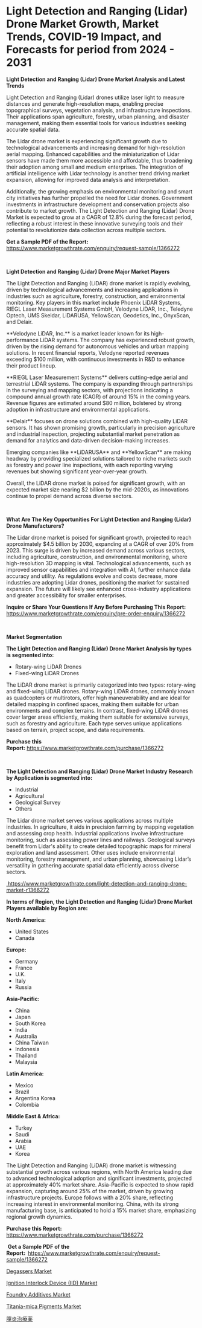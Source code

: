 <p><h1>Light Detection and Ranging (Lidar) Drone Market Growth, Market Trends, COVID-19 Impact, and Forecasts for period from 2024 - 2031</h1></p><p><strong>Light Detection and Ranging (Lidar) Drone Market Analysis and Latest Trends</strong></p>
<p><p>Light Detection and Ranging (Lidar) drones utilize laser light to measure distances and generate high-resolution maps, enabling precise topographical surveys, vegetation analysis, and infrastructure inspections. Their applications span agriculture, forestry, urban planning, and disaster management, making them essential tools for various industries seeking accurate spatial data.</p><p>The Lidar drone market is experiencing significant growth due to technological advancements and increasing demand for high-resolution aerial mapping. Enhanced capabilities and the miniaturization of Lidar sensors have made them more accessible and affordable, thus broadening their adoption among small and medium enterprises. The integration of artificial intelligence with Lidar technology is another trend driving market expansion, allowing for improved data analysis and interpretation.</p><p>Additionally, the growing emphasis on environmental monitoring and smart city initiatives has further propelled the need for Lidar drones. Government investments in infrastructure development and conservation projects also contribute to market growth. The Light Detection and Ranging (Lidar) Drone Market is expected to grow at a CAGR of 12.8% during the forecast period, reflecting a robust interest in these innovative surveying tools and their potential to revolutionize data collection across multiple sectors.</p></p>
<p><strong>Get a Sample PDF of the Report:&nbsp;</strong> <a href="https://www.marketgrowthrate.com/enquiry/request-sample/1366272">https://www.marketgrowthrate.com/enquiry/request-sample/1366272</a></p>
<p>&nbsp;</p>
<p><strong>Light Detection and Ranging (Lidar) Drone Major Market Players</strong></p>
<p><p>The Light Detection and Ranging (LiDAR) drone market is rapidly evolving, driven by technological advancements and increasing applications in industries such as agriculture, forestry, construction, and environmental monitoring. Key players in this market include Phoenix LiDAR Systems, RIEGL Laser Measurement Systems GmbH, Velodyne LiDAR, Inc., Teledyne Optech, UMS Skeldar, LiDARUSA, YellowScan, Geodetics, Inc., OnyxScan, and Delair.</p><p>**Velodyne LiDAR, Inc.** is a market leader known for its high-performance LiDAR systems. The company has experienced robust growth, driven by the rising demand for autonomous vehicles and urban mapping solutions. In recent financial reports, Velodyne reported revenues exceeding $100 million, with continuous investments in R&D to enhance their product lineup.</p><p>**RIEGL Laser Measurement Systems** delivers cutting-edge aerial and terrestrial LiDAR systems. The company is expanding through partnerships in the surveying and mapping sectors, with projections indicating a compound annual growth rate (CAGR) of around 15% in the coming years. Revenue figures are estimated around $80 million, bolstered by strong adoption in infrastructure and environmental applications.</p><p>**Delair** focuses on drone solutions combined with high-quality LiDAR sensors. It has shown promising growth, particularly in precision agriculture and industrial inspection, projecting substantial market penetration as demand for analytics and data-driven decision-making increases. </p><p>Emerging companies like **LiDARUSA** and **YellowScan** are making headway by providing specialized solutions tailored to niche markets such as forestry and power line inspections, with each reporting varying revenues but showing significant year-over-year growth.</p><p>Overall, the LiDAR drone market is poised for significant growth, with an expected market size nearing $2 billion by the mid-2020s, as innovations continue to propel demand across diverse sectors.</p></p>
<p>&nbsp;</p>
<p><strong>What Are The Key Opportunities For Light Detection and Ranging (Lidar) Drone Manufacturers?</strong></p>
<p><p>The Lidar drone market is poised for significant growth, projected to reach approximately $4.5 billion by 2030, expanding at a CAGR of over 20% from 2023. This surge is driven by increased demand across various sectors, including agriculture, construction, and environmental monitoring, where high-resolution 3D mapping is vital. Technological advancements, such as improved sensor capabilities and integration with AI, further enhance data accuracy and utility. As regulations evolve and costs decrease, more industries are adopting Lidar drones, positioning the market for sustained expansion. The future will likely see enhanced cross-industry applications and greater accessibility for smaller enterprises.</p></p>
<p><strong>Inquire or Share Your Questions If Any Before Purchasing This Report:</strong> <a href="https://www.marketgrowthrate.com/enquiry/pre-order-enquiry/1366272">https://www.marketgrowthrate.com/enquiry/pre-order-enquiry/1366272</a></p>
<p>&nbsp;</p>
<p><strong>Market Segmentation</strong></p>
<p><strong>The Light Detection and Ranging (Lidar) Drone Market Analysis by types is segmented into:</strong></p>
<p><ul><li>Rotary-wing LiDAR Drones</li><li>Fixed-wing LiDAR Drones</li></ul></p>
<p><p>The LiDAR drone market is primarily categorized into two types: rotary-wing and fixed-wing LiDAR drones. Rotary-wing LiDAR drones, commonly known as quadcopters or multirotors, offer high maneuverability and are ideal for detailed mapping in confined spaces, making them suitable for urban environments and complex terrains. In contrast, fixed-wing LiDAR drones cover larger areas efficiently, making them suitable for extensive surveys, such as forestry and agriculture. Each type serves unique applications based on terrain, project scope, and data requirements.</p></p>
<p><strong>Purchase this Report:&nbsp;</strong><a href="https://www.marketgrowthrate.com/purchase/1366272">https://www.marketgrowthrate.com/purchase/1366272</a></p>
<p>&nbsp;</p>
<p><strong>The Light Detection and Ranging (Lidar) Drone Market Industry Research by Application is segmented into:</strong></p>
<p><ul><li>Industrial</li><li>Agricultural</li><li>Geological Survey</li><li>Others</li></ul></p>
<p><p>The Lidar drone market serves various applications across multiple industries. In agriculture, it aids in precision farming by mapping vegetation and assessing crop health. Industrial applications involve infrastructure monitoring, such as assessing power lines and railways. Geological surveys benefit from Lidar's ability to create detailed topographic maps for mineral exploration and land assessment. Other uses include environmental monitoring, forestry management, and urban planning, showcasing Lidar’s versatility in gathering accurate spatial data efficiently across diverse sectors.</p></p>
<p><a href="https://www.marketgrowthrate.com/light-detection-and-ranging-drone-market-r1366272">&nbsp;https://www.marketgrowthrate.com/light-detection-and-ranging-drone-market-r1366272</a></p>
<p><strong>In terms of Region, the Light Detection and Ranging (Lidar) Drone Market Players available by Region are:</strong></p>
<p>
    <p> <strong> North America: </strong>
        <ul>
            <li>United States</li>
            <li>Canada</li>
        </ul>
        </p> 
    <p> <strong> Europe: </strong>
        <ul>
            <li>Germany</li>
            <li>France</li>
            <li>U.K.</li>
            <li>Italy</li>
            <li>Russia</li>
        </ul>
        </p> 
    <p> <strong> Asia-Pacific: </strong>
        <ul>
            <li>China</li>
            <li>Japan</li>
            <li>South Korea</li>
            <li>India</li>
            <li>Australia</li>
            <li>China Taiwan</li>
            <li>Indonesia</li>
            <li>Thailand</li>
            <li>Malaysia</li>
        </ul>
        </p> 
    <p> <strong> Latin America: </strong>
        <ul>
            <li>Mexico</li>
            <li>Brazil</li>
            <li>Argentina Korea</li>
            <li>Colombia</li>
        </ul>
        </p> 
    <p> <strong> Middle East & Africa: </strong>
        <ul>
            <li>Turkey</li>
            <li>Saudi</li>
            <li>Arabia</li>
            <li>UAE</li>
            <li>Korea</li>
        </ul>
    </p>
    </p>
<p><p>The Light Detection and Ranging (LiDAR) drone market is witnessing substantial growth across various regions, with North America leading due to advanced technological adoption and significant investments, projected at approximately 40% market share. Asia-Pacific is expected to show rapid expansion, capturing around 25% of the market, driven by growing infrastructure projects. Europe follows with a 20% share, reflecting increasing interest in environmental monitoring. China, with its strong manufacturing base, is anticipated to hold a 15% market share, emphasizing regional growth dynamics.</p></p>
<p><strong>Purchase this Report: </strong><a href="https://www.marketgrowthrate.com/purchase/1366272">https://www.marketgrowthrate.com/purchase/1366272</a></p>
<p>&nbsp;<strong>Get a Sample PDF of the Report:&nbsp;&nbsp;</strong><a href="https://www.marketgrowthrate.com/enquiry/request-sample/1366272">https://www.marketgrowthrate.com/enquiry/request-sample/1366272</a></p>
<p><strong></strong></p>
<p><p><a href="https://www.linkedin.com/pulse/degassers-industry-forecast-market-shifts-strategic-imperatives-hdiwe">Degassers Market</a></p><p><a href="https://github.com/luckyshygirl/Market-Research-Report-List-6/blob/main/ignition-interlock-device-iid-market.md">Ignition Interlock Device (IID) Market</a></p><p><a href="https://issuu.com/reportprime-2/docs/foundry-additives-market-size-2030._c431572e179090">Foundry Additives Market</a></p><p><a href="https://medium.com/@nemesis2824/titania-mica-pigments-market-share-market-analysis-growth-trends-forecasts-for-period-from-087cb4bf29f1">Titania-mica Pigments Market</a></p><p><a href="https://medium.com/@naodanhluon8/2024%E5%B9%B4%E3%81%8B%E3%82%892031%E5%B9%B4%E3%81%BE%E3%81%A7%E3%81%AE%E6%9C%9F%E9%96%93%E3%81%AB%E3%81%8A%E3%81%91%E3%82%8B%E8%86%A3%E7%82%8E%E6%B2%BB%E7%99%82%E8%96%AC%E5%B8%82%E5%A0%B4%E3%81%AE%E6%96%B0%E8%88%88%E5%B8%82%E5%A0%B4%E5%8B%95%E5%90%91%E3%81%A8%E5%9C%B0%E5%9F%9F%E5%88%86%E6%9E%90%E3%81%AE%E4%BA%88%E6%B8%AC-fdeb58c71529?postPublishedType=repub">膣炎治療薬</a></p></p>